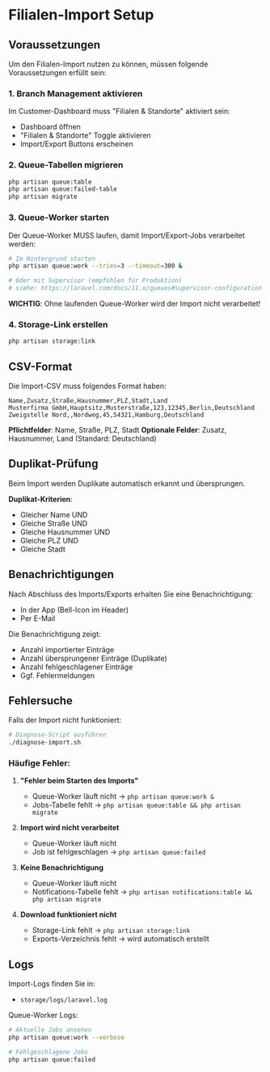 # Filialen-Import Setup

## Voraussetzungen

Um den Filialen-Import nutzen zu können, müssen folgende Voraussetzungen erfüllt sein:

### 1. Branch Management aktivieren

Im Customer-Dashboard muss "Filialen & Standorte" aktiviert sein:
- Dashboard öffnen
- "Filialen & Standorte" Toggle aktivieren
- Import/Export Buttons erscheinen

### 2. Queue-Tabellen migrieren

```bash
php artisan queue:table
php artisan queue:failed-table
php artisan migrate
```

### 3. Queue-Worker starten

Der Queue-Worker MUSS laufen, damit Import/Export-Jobs verarbeitet werden:

```bash
# Im Hintergrund starten
php artisan queue:work --tries=3 --timeout=300 &

# Oder mit Supervisor (empfohlen für Produktion)
# siehe: https://laravel.com/docs/11.x/queues#supervisor-configuration
```

**WICHTIG**: Ohne laufenden Queue-Worker wird der Import nicht verarbeitet!

### 4. Storage-Link erstellen

```bash
php artisan storage:link
```

## CSV-Format

Die Import-CSV muss folgendes Format haben:

```csv
Name,Zusatz,Straße,Hausnummer,PLZ,Stadt,Land
Musterfirma GmbH,Hauptsitz,Musterstraße,123,12345,Berlin,Deutschland
Zweigstelle Nord,,Nordweg,45,54321,Hamburg,Deutschland
```

**Pflichtfelder**: Name, Straße, PLZ, Stadt
**Optionale Felder**: Zusatz, Hausnummer, Land (Standard: Deutschland)

## Duplikat-Prüfung

Beim Import werden Duplikate automatisch erkannt und übersprungen.

**Duplikat-Kriterien**:
- Gleicher Name UND
- Gleiche Straße UND
- Gleiche Hausnummer UND
- Gleiche PLZ UND
- Gleiche Stadt

## Benachrichtigungen

Nach Abschluss des Imports/Exports erhalten Sie eine Benachrichtigung:
- In der App (Bell-Icon im Header)
- Per E-Mail

Die Benachrichtigung zeigt:
- Anzahl importierter Einträge
- Anzahl übersprungener Einträge (Duplikate)
- Anzahl fehlgeschlagener Einträge
- Ggf. Fehlermeldungen

## Fehlersuche

Falls der Import nicht funktioniert:

```bash
# Diagnose-Script ausführen
./diagnose-import.sh
```

### Häufige Fehler:

1. **"Fehler beim Starten des Imports"**
   - Queue-Worker läuft nicht → `php artisan queue:work &`
   - Jobs-Tabelle fehlt → `php artisan queue:table && php artisan migrate`

2. **Import wird nicht verarbeitet**
   - Queue-Worker läuft nicht
   - Job ist fehlgeschlagen → `php artisan queue:failed`

3. **Keine Benachrichtigung**
   - Queue-Worker läuft nicht
   - Notifications-Tabelle fehlt → `php artisan notifications:table && php artisan migrate`

4. **Download funktioniert nicht**
   - Storage-Link fehlt → `php artisan storage:link`
   - Exports-Verzeichnis fehlt → wird automatisch erstellt

## Logs

Import-Logs finden Sie in:
- `storage/logs/laravel.log`

Queue-Worker Logs:
```bash
# Aktuelle Jobs ansehen
php artisan queue:work --verbose

# Fehlgeschlagene Jobs
php artisan queue:failed
```
